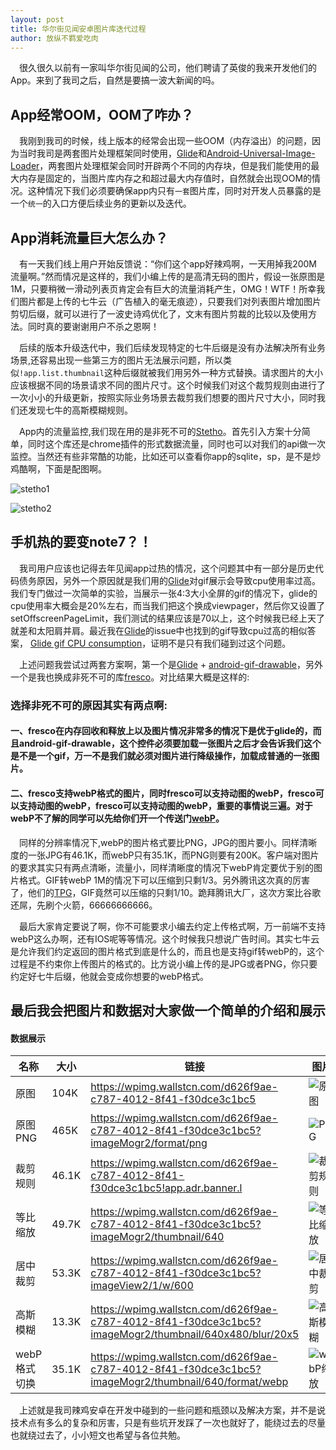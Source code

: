 ```yaml
---
layout: post
title: 华尔街见闻安卓图片库迭代过程
author: 放纵不羁爱吃肉
---
```


&ensp;&ensp;很久很久以前有一家叫华尔街见闻的公司，他们聘请了英俊的我来开发他们的App。来到了我司之后，自然是要搞一波大新闻的吗。

## App经常OOM，OOM了咋办？   

&ensp;&ensp;我刚到我司的时候，线上版本的经常会出现一些OOM（内存溢出）的问题，因为当时我司是两套图片处理框架同时使用，[Glide](https://github.com/bumptech/glide)和[Android-Universal-Image-Loader](https://github.com/nostra13/Android-Universal-Image-Loader)，两套图片处理框架会同时开辟两个不同的内存块，但是我们能使用的最大内存是固定的，当图片库内存之和超过最大内存值时，自然就会出现OOM的情况。这种情况下我们必须要确保app内只有`一套`图片库，同时对开发人员暴露的是一个`统一`的入口方便后续业务的更新以及迭代。

## App消耗流量巨大怎么办？

&ensp;&ensp;有一天我们线上用户开始反馈说：“你们这个app好辣鸡啊，一天用掉我200M流量啊。”然而情况是这样的，我们小编上传的是高清无码的图片，假设一张原图是1M，只要稍微一滑动列表页肯定会有巨大的流量消耗产生，OMG！WTF！所幸我们图片都是上传的七牛云（广告植入的毫无痕迹），只要我们对列表图片增加图片剪切后缀，就可以进行了一波史诗鸡优化了，文末有图片剪裁的比较以及使用方法。同时真的要谢谢用户不杀之恩啊！

&ensp;&ensp;后续的版本升级迭代中，我们后续发现特定的七牛后缀是没有办法解决所有业务场景,还容易出现一些第三方的图片无法展示问题，所以类似`!app.list.thumbnail`这种后缀就被我们用另外一种方式替换。请求图片的大小应该根据不同的场景请求不同的图片尺寸。这个时候我们对这个裁剪规则由进行了一次小小的升级更新，按照实际业务场景去裁剪我们想要的图片尺寸大小，同时我们还发现七牛的高斯模糊规则。

&ensp;&ensp;App内的流量监控,我们现在用的是非死不可的[Stetho](https://github.com/facebook/stetho)。首先引入方案十分简单，同时这个库还是chrome插件的形式数据流量，同时也可以对我们的api做一次监控。当然还有些非常酷的功能，比如还可以查看你app的sqlite，sp，是不是炒鸡酷啊，下面是配图啊。

![stetho1](https://leifzhang.github.io/leifzhang.github.io/images/inspector-discovery.png)

![stetho2](https://leifzhang.github.io/leifzhang.github.io/images/inspector-network.png)


## 手机热的要变note7？！  


&ensp;&ensp;我司用户应该也记得去年见闻app过热的情况，这个问题其中有一部分是历史代码债务原因，另外一个原因就是我们用的[Glide](https://github.com/bumptech/glide)对gif展示会导致cpu使用率过高。我们专门做过一次简单的实验，当展示一张4:3大小全屏的gif的情况下，glide的cpu使用率大概会是20%左右，而当我们把这个换成viewpager，然后你又设置了setOffscreenPageLimit，我们测试的结果应该是70以上，这个时候我已经上天了就差和太阳肩并肩。最近我在[Glide](https://github.com/bumptech/glide)的issue中也找到的gif导致cpu过高的相似答案，
[Glide gif CPU consumption](https://github.com/bumptech/glide/issues/1604)，证明不是只有我们碰到过这个问题。

&ensp;&ensp;上述问题我尝试过两套方案啊，第一个是[Glide](https://github.com/bumptech/glide) + [android-gif-drawable](https://github.com/koral--/android-gif-drawable)，另外一个是我也换成非死不可的库[fresco](https://github.com/facebook/fresco)。对比结果大概是这样的:

### 选择非死不可的原因其实有两点啊:

#### 一、fresco在内存回收和释放上以及图片情况非常多的情况下是优于glide的，而且android-gif-drawable，这个控件必须要加载一张图片之后才会告诉我们这个是不是一个gif，万一不是我们就必须对图片进行降级操作，加载成普通的一张图片。

#### 二、fresco支持webP格式的图片，同时fresco可以支持动图的webP，fresco可以支持动图的webP，fresco可以支持动图的webP，重要的事情说三遍。对于webP不了解的同学可以先给你们开一个传送门[webP](https://www.zhihu.com/question/27201061)。

&ensp;&ensp;同样的分辨率情况下,webP的图片格式要比PNG，JPG的图片要小。同样清晰度的一张JPG有46.1K，而webP只有35.1K，而PNG则要有200K。客户端对图片的要求其实只有两点清晰，流量小，同样清晰度的情况下webP肯定要优于别的图片格式。GIF转webP 1M的情况下可以压缩到只剩1/3。另外腾讯这次真的厉害了，他们的[TPG](http://www.yxdown.com/news/201705/351469.html)，GIF竟然可以压缩的只剩1/10。跪拜腾讯大厂，这次方案比谷歌还屌，先刷个火箭，66666666666。

&ensp;&ensp;最后大家肯定要说了啊，你不可能要求小编去约定上传格式啊，万一前端不支持webP这么办啊，还有IOS呢等等情况。这个时候我只想说广告时间。其实七牛云是允许我们约定返回的图片格式到底是什么的，而且也是支持gif转webP的，这个过程是不约束你上传图片的格式的。比方说小编上传的是JPG或者PNG，你只要约定好七牛后缀，他就会变成你想要的webP格式。

## 最后我会把图片和数据对大家做一个简单的介绍和展示

#### 数据展示

|名称|大小|链接|图片|
|-------|---------|-------------|--------|
|原图 |104K |https://wpimg.wallstcn.com/d626f9ae-c787-4012-8f41-f30dce3c1bc5  | ![原图](https://wpimg.wallstcn.com/d626f9ae-c787-4012-8f41-f30dce3c1bc5)|
|原图PNG  |465K |https://wpimg.wallstcn.com/d626f9ae-c787-4012-8f41-f30dce3c1bc5?imageMogr2/format/png |![PNG](https://wpimg.wallstcn.com/d626f9ae-c787-4012-8f41-f30dce3c1bc5?imageMogr2/format/png) |
|裁剪规则 |46.1K  |https://wpimg.wallstcn.com/d626f9ae-c787-4012-8f41-f30dce3c1bc5!app.adr.banner.l |![裁剪规则](https://wpimg.wallstcn.com/d626f9ae-c787-4012-8f41-f30dce3c1bc5!app.adr.banner.l)|
|等比缩放 |49.7K  |https://wpimg.wallstcn.com/d626f9ae-c787-4012-8f41-f30dce3c1bc5?imageMogr2/thumbnail/640 |![等比缩放](https://wpimg.wallstcn.com/d626f9ae-c787-4012-8f41-f30dce3c1bc5?imageMogr2/thumbnail/640) |
|居中裁剪 |53.3K  |https://wpimg.wallstcn.com/d626f9ae-c787-4012-8f41-f30dce3c1bc5?imageView2/1/w/600 |![居中裁剪](https://wpimg.wallstcn.com/d626f9ae-c787-4012-8f41-f30dce3c1bc5?imageView2/1/w/600)|
|高斯模糊 | 13.3K|  https://wpimg.wallstcn.com/d626f9ae-c787-4012-8f41-f30dce3c1bc5?imageMogr2/thumbnail/640x480/blur/20x5 |![高斯模糊](https://wpimg.wallstcn.com/d626f9ae-c787-4012-8f41-f30dce3c1bc5?imageMogr2/thumbnail/640x480/blur/20x5)
|webP格式切换 |35.1K  |https://wpimg.wallstcn.com/d626f9ae-c787-4012-8f41-f30dce3c1bc5?imageMogr2/thumbnail/640/format/webp |![webP缩放](https://wpimg.wallstcn.com/d626f9ae-c787-4012-8f41-f30dce3c1bc5?imageMogr2/thumbnail/640/format/webp)



&ensp;&ensp;上述就是我司辣鸡安卓在开发中碰到的一些问题和瓶颈以及解决方案，并不是说技术点有多么的复杂和厉害，只是有些坑开发踩了一次也就好了，能绕过去的尽量也就绕过去了，小小短文也希望与各位共勉。
